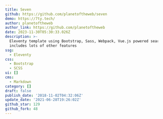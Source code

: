```yaml
---
title: Seven
github: https://github.com/planetoftheweb/seven
demo: https://7ty.tech/
author: planetoftheweb
author_link: https://github.com/planetoftheweb
date: 2023-11-30T05:30:33.026Z
description: >-
  Eleventy template using Bootstrap, Sass, Webpack, Vue.js powered search,
  includes lots of other features
ssg:
  - Eleventy
css:
  - Bootstrap
  - SCSS
ui: []
cms:
  - Markdown
category: []
draft: false
publish_date: '2018-11-02T04:32:06Z'
update_date: '2021-06-28T19:26:02Z'
github_star: 129
github_fork: 48
---
```

